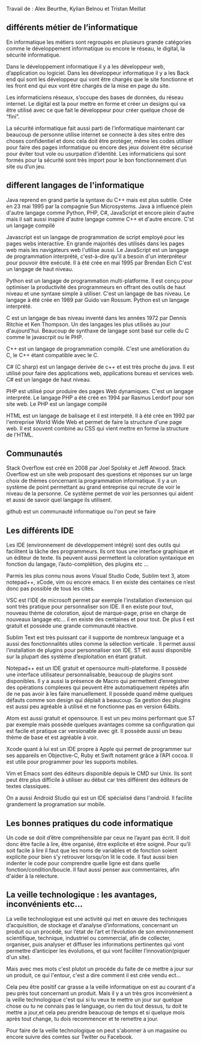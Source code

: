 Travail de : Alex Beurthe, Kylian Belnou et Tristan Meillat

 ## différents métier de l’informatique

En informatique les métiers sont regroupés en plusieurs grande catégories comme le développement informatique ou encore le réseau, le digital, la sécurité informatique.

Dans le développement informatique il y a les développeur web, d’application ou logiciel. Dans les développeur informatique il y a les Back end qui sont les développeur qui vont être chargés que le site fonctionne et les front end qui eux vont être chargés de la mise en page du site.

Les informaticiens réseaux, s’occupe des bases de données, du réseau internet.
Le digital est la pour mettre en forme et créer un designs qui va être utilisé avec ce que fait le développeur pour créer quelque chose de “fini”.

La sécurité informatique fait aussi parti de l’informatique maintenant car beaucoup de personne utilise internet se connecte à des sites entre des choses confidentiel et donc cela doit être protéger, même les codes utiliser pour faire des pages informatique ou encore des jeux doivent être sécurisé pour éviter tout vole ou usurpation d’identité. Les informaticiens qui sont formés pour la sécurité sont très import pour le bon fonctionnement d’un site ou d’un jeu.

## different langages de l'informatique

Java reprend en grand partie la syntaxe du C++ mais est plus subtile. Crée en 23 mai 1995 par la compagnie Sun Microsystems. Java à influencé plein d'autre langage comme Python, PHP, C#, JavaScript et encore plein d'autre mais il sait aussi inspiré d'autre langage comme C++ et d'autre encore. C'st un langage compilé

 Javascript est un langage de programmation de script employé pour les pages webs interactive. En grande majorités des utilisés dans les pages web mais les navigateurs web l'utilise aussi. Le JavaScript est un langage de programmation interprété, c'est-à-dire qu'il a besoin d'un interpréteur pour pouvoir être exécuté. Il à été crée  en mai 1995 par Brendan Eich
 C'est un langage de haut niveau.

Python est un langage de programmation multi-platforme. Il est conçu pour optimiser la productivité des programmeurs en offrant des outils de haut niveau et une syntaxe simple à utiliser. C'est un langage de bas niveau. Le langage à été crée en 1989 par Guido van Rossum. Python est un langage interprété.

C est un langage de bas niveau inventé dans les années 1972 par Dennis Ritchie et Ken Thompson. Un des langages les plus utilisés au jour d'aujourd'hui. Beaucoup de synthaxe de langage sont basé sur celle du C comme le javascrpit ou le PHP.

C++ est un langage de programmation compilé. C'est une amélioration du C, le C++ étant compatible avec le C.

C# (C sharp) est un langage derivée de c++ et est très proche du java. Il est utilisé pour faire des applications web, applications bureau et services web. C# est un langage de haut niveau.

PHP est utilisé pour produire des pages Web dynamiques. C'est un langage interprété. Le langage PHP a été créé en 1994 par Rasmus Lerdorf pour son site web. Le PHP est un langage compilé

HTML est un langage de balisage et il est interpété. Il à été crée en 1992 par l'entreprise World Wide Web et permet de faire la structure d'une page web. Il est souvent combiné au CSS qui vient mettre en forme la structure de l'HTML.


## Communautés

Stack Overflow est créé en 2008 par Joel Spolsky et Jeff Atwood. Stack Overflow est un site web proposant des questions et réponses sur un large choix de thèmes concernant la programmation informatique. Il y a un système de point permettant au grand entreprise qui recrute de voir le niveau de la personne. Ce système permet de voir les personnes qui aident et aussi de savoir quel langage ils utilisent.

github est un communauté informatique ou l'on peut se faire

## Les différents IDE

Les IDE (environnement de développement intégré)  sont des outils qui facilitent la tâche des programmeurs. Ils ont tous une interface graphique et un éditeur de texte. Ils peuvent aussi permettent la coloration syntaxique en fonction du  langage, l’auto-complétion, des plugins etc …

Parmis les plus connu nous avons Visual Studio Code, Sublim text 3, atom notepad++, xCode, vim ou encore emacs. Il en existe des centaines ce n’est donc pas possible de tous les cités.

VSC est l’IDE de microsoft permet par exemple l'installation d’extension qui sont très pratique pour personnaliser son IDE. Il en existe pour tout, nouveau thème de coloration, ajout de marque-page, prise en charge de nouveaux langage etc… il en existe des centaines et pour tout. De plus il est gratuit et possède une grande communauté réactive.

Sublim Text est très puissant car il supporte de nombreux language et a aussi des fonctionnalités utiles comme la sélection verticale  . Il permet aussi l’installation de plugins pour personnaliser son IDE. ST est aussi disponible sur la plupart des système d’exploitation en étant gratuit.

Notepad++ est un IDE gratuit et opensource multi-plateforme. Il possède une interface utilisateur personnalisable, beaucoup de plugins sont disponibles. Il y a aussi la présence de Macro qui permettent d’enregistrer des opérations complexes qui peuvent être automatiquement répétés afin de ne pas avoir à les faire manuellement. Il possède quand même quelques défauts comme son design qui déplait à beaucoup. Sa gestion des plugins est aussi peu agréable à utilisé et ne fonctionne pas en version 64bits.

Atom est aussi gratuit et opensource. Il est un peu moins performant que ST par exemple mais possède quelques avantages comme sa configuration qui est facile et pratique car versionable avec git. Il possède aussi un beau thème de base et est agréable à voir.

Xcode quant à lui est un IDE propre à Apple qui permet de programmer sur ses appareils en Objective-C, Ruby et Swift notament grâce à l’API cocoa. Il est utile pour programmer pour les supports mobiles.

Vim et Emacs sont des éditeurs disponible depuis le CMD sur Unix. Ils sont peut être plus difficile à utiliser au début car très différent des éditeurs de textes classiques.

On a aussi Android Studio qui est un IDE spécialisé dans l'android. Il facilite grandement la programation sur mobile.

## Les bonnes pratiques du code informatique

Un code se doit d’être compréhensible par ceux ne l’ayant pas écrit. Il doit donc être facile à lire, être organisé, être explicite et être soigné.
Pour qu’il soit facile à lire il faut que les noms de variables et de fonction soient explicite pour bien s’y retrouver lorsqu’on lit le code. Il faut aussi bien indenter le code pour comprendre quelle ligne est dans quelle fonction/condition/boucle. Il faut aussi penser aux commentaires, afin d'aider à la relecture.

## La veille technologique : les avantages, inconvénients etc… 

La veille technologique est une activité qui met en œuvre des techniques d’acquisition, de stockage et d’analyse d’informations, concernant un produit ou un procédé, sur l’état de l’art et l’évolution de son environnement scientifique, technique, industriel ou commercial, afin de collecter, organiser, puis analyser et diffuser les informations pertinentes qui vont permettre d’anticiper les évolutions, et qui vont faciliter l’innovation(piquer d'un site).

Mais avec mes mots c'est plutot un procéde du faite de ce mettre a jour sur un produit, ce qui l'entour, c'est a dire comment il est crée vendu ect...

Cela peu être positif car grasse a la veille informatique on est au courant d'a peu près tout concernant un produit. Mais il y a un très gros inconvénient a la veille technologique c'est qui si tu veux te mettre un jour sur quelque chose ou tu ne connais pas le language, ou rien du tout dessus, tu doit te mettre a jour,et cela peu prendre beaucoup de temps et si quelque mois après tout change, tu dois recommencer et te remettre a jour.

Pour faire de la veille technologique on peut s'abonner à un magasine ou encore suivre des comtes sur Twitter ou Facebook.

